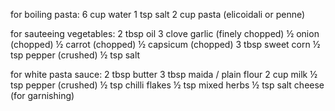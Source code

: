 for boiling pasta:
6 cup water
1 tsp salt
2 cup pasta (elicoidali or penne)

for sauteeing vegetables:
2 tbsp oil
3 clove garlic (finely chopped)
½ onion (chopped)
½ carrot (chopped)
½ capsicum (chopped)
3 tbsp sweet corn
½ tsp pepper (crushed)
½ tsp salt

for white pasta sauce:
2 tbsp butter
3 tbsp maida / plain flour
2 cup milk
½ tsp pepper (crushed)
½ tsp chilli flakes
½ tsp mixed herbs
½ tsp salt
cheese (for garnishing)
